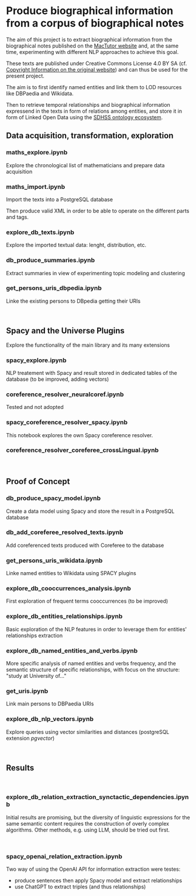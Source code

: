 # Produce biographical information from a corpus of biographical notes

The aim of this project is to extract biographical information from the biographical notes published on the [MacTutor website](https://mathshistory.st-andrews.ac.uk/Biographies/chronological) and, at the same time, experimenting with different NLP approaches to achieve this goal.

These texts are published under Creative Commons License 4.0 BY SA (cf. [Copyright Information on the original website](https://mathshistory.st-andrews.ac.uk/Miscellaneous/copyright/)) and can thus be used for the present project.

The aim is to first identify named entities and link them to LOD resources like DBPaedia and Wikidata.

Then to retrieve temporal relationships and biographical information expressend in the texts in form of relations among entities, and store it in form of Linked Open Data using the [SDHSS ontology ecosystem](https://sdhss.org).


## Data acquisition, transformation, exploration

### maths_explore.ipynb

Explore the chronological list of mathematicians and prepare data acquisition

### maths_import.ipynb

Import the texts into a PostgreSQL database 

Then produce valid XML in order to be able to operate on the different parts and tags.

### explore_db_texts.ipynb 


Explore the imported textual data: lenght, distribution, etc.

### db_produce_summaries.ipynb

Extract summaries in view of experimenting topic modeling and clustering


### get_persons_uris_dbpedia.ipynb

Linke the existing persons to DBpedia getting their URIs


<br/>


## Spacy and the Universe Plugins

Explore the functionality of the main library and its many extensions

### spacy_explore.ipynb

NLP treatement with Spacy and result stored in dedicated tables of the database (to be improved, adding vectors)


### coreference_resolver_neuralcoref.ipynb

Tested and not adopted

### spacy_coreference_resolver_spacy.ipynb

This notebook explores the own Spacy coreference resolver.


### coreference_resolver_coreferee_crossLingual.ipynb




<br/>



## Proof of Concept


### db_produce_spacy_model.ipynb

Create a data model using Spacy and store the result in a PostgreSQL database

### db_add_coreferee_resolved_texts.ipynb

Add coreferenced texts produced with Coreferee to the database


### get_persons_uris_wikidata.ipynb

Linke named entities to Wikidata using SPACY plugins



### explore_db_cooccurrences_analysis.ipynb

First exploration of frequent terms cooccurrences (to be improved)

### explore_db_entities_relationships.ipynb

Basic exploration of the NLP features in order to leverage them for entities' relationships extraction


### explore_db_named_entities_and_verbs.ipynb

More specific analysis of named entities and verbs frequency, and the semantic structure of specific relationships, with focus on the structure: "study at University of..."

### get_uris.ipynb

Link main persons to DBPaedia URIs

### explore_db_nlp_vectors.ipynb

Explore queries using vector similarities and distances (postgreSQL extension _pgvector_)

<br/>


## Results

<br/>


### explore_db_relation_extraction_synctactic_dependencies.ipynb

Initial results are promising, but the diversity of linguistic expressions for the same semantic content requires the construction of overly complex algorithms. Other methods, e.g. using LLM, should be tried out first.

<br/>

### spacy_openai_relation_extraction.ipynb

Two way of using the OpenAI API for information extraction were testes: 
 * produce sentences then apply Spacy model and extract relationships 
 * use ChatGPT to extract triples (and thus relationships) 